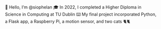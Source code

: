 👋 Hello, I’m @siophelan
🎓 In 2022, I completed a Higher Diploma in Science in Computing at TU Dublin
⌨️ My final project incorporated Python, a Flask app, a Raspberry Pi, a motion sensor, and two cats 🐈🐈


<!---
siophelan/siophelan is a ✨ special ✨ repository because its `README.md` (this file) appears on your GitHub profile.
You can click the Preview link to take a look at your changes.
--->
